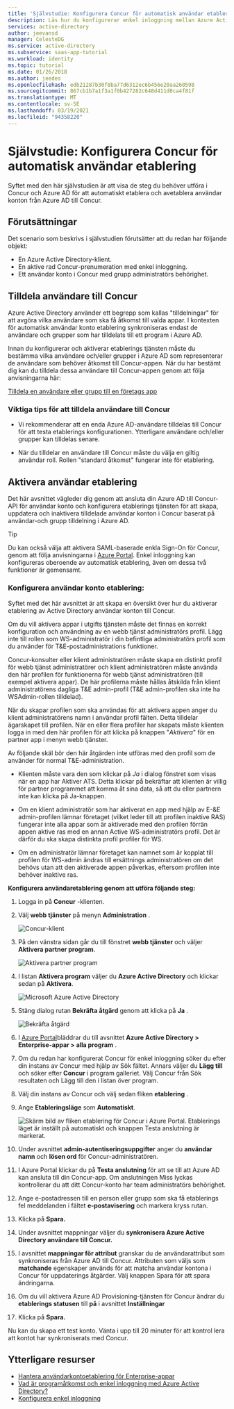 ```yaml
---
title: 'Självstudie: Konfigurera Concur för automatisk användar etablering med Azure Active Directory | Microsoft Docs'
description: Läs hur du konfigurerar enkel inloggning mellan Azure Active Directory och Concur.
services: active-directory
author: jeevansd
manager: CelesteDG
ms.service: active-directory
ms.subservice: saas-app-tutorial
ms.workload: identity
ms.topic: tutorial
ms.date: 01/26/2018
ms.author: jeedes
ms.openlocfilehash: edb21287b30f8ba77d6312ec6b456e20aa260598
ms.sourcegitcommit: 867cb1b7a1f3a1f0b427282c648d411d0ca4f81f
ms.translationtype: MT
ms.contentlocale: sv-SE
ms.lasthandoff: 03/19/2021
ms.locfileid: "94358220"
---
```

# <a name="tutorial-configure-concur-for-automatic-user-provisioning"></a>Självstudie: Konfigurera Concur för automatisk användar etablering

Syftet med den här självstudien är att visa de steg du behöver utföra i Concur och Azure AD för att automatiskt etablera och avetablera användar konton från Azure AD till Concur.

## <a name="prerequisites"></a>Förutsättningar

Det scenario som beskrivs i självstudien förutsätter att du redan har följande objekt:

*   En Azure Active Directory-klient.
*   En aktive rad Concur-prenumeration med enkel inloggning.
*   Ett användar konto i Concur med grupp administratörs behörighet.

## <a name="assigning-users-to-concur"></a>Tilldela användare till Concur

Azure Active Directory använder ett begrepp som kallas "tilldelningar" för att avgöra vilka användare som ska få åtkomst till valda appar. I kontexten för automatisk användar konto etablering synkroniseras endast de användare och grupper som har tilldelats till ett program i Azure AD.

Innan du konfigurerar och aktiverar etablerings tjänsten måste du bestämma vilka användare och/eller grupper i Azure AD som representerar de användare som behöver åtkomst till Concur-appen. När du har bestämt dig kan du tilldela dessa användare till Concur-appen genom att följa anvisningarna här:

[Tilldela en användare eller grupp till en företags app](../manage-apps/assign-user-or-group-access-portal.md)

### <a name="important-tips-for-assigning-users-to-concur"></a>Viktiga tips för att tilldela användare till Concur

*   Vi rekommenderar att en enda Azure AD-användare tilldelas till Concur för att testa etablerings konfigurationen. Ytterligare användare och/eller grupper kan tilldelas senare.

*   När du tilldelar en användare till Concur måste du välja en giltig användar roll. Rollen "standard åtkomst" fungerar inte för etablering.

## <a name="enable-user-provisioning"></a>Aktivera användar etablering

Det här avsnittet vägleder dig genom att ansluta din Azure AD till Concur-API för användar konto och konfigurera etablerings tjänsten för att skapa, uppdatera och inaktivera tilldelade användar konton i Concur baserat på användar-och grupp tilldelning i Azure AD.

> [!Tip] 
> Du kan också välja att aktivera SAML-baserade enkla Sign-On för Concur, genom att följa anvisningarna i [Azure Portal](https://portal.azure.com). Enkel inloggning kan konfigureras oberoende av automatisk etablering, även om dessa två funktioner är gemensamt.

### <a name="to-configure-user-account-provisioning"></a>Konfigurera användar konto etablering:

Syftet med det här avsnittet är att skapa en översikt över hur du aktiverar etablering av Active Directory användar konton till Concur.

Om du vill aktivera appar i utgifts tjänsten måste det finnas en korrekt konfiguration och användning av en webb tjänst administratörs profil. Lägg inte till rollen som WS-administratör i din befintliga administratörs profil som du använder för T&E-postadministrations funktioner.

Concur-konsulter eller klient administratören måste skapa en distinkt profil för webb tjänst administratörer och klient administratören måste använda den här profilen för funktionerna för webb tjänst administratören (till exempel aktivera appar). De här profilerna måste hållas åtskilda från klient administratörens dagliga T&E admin-profil (T&E admin-profilen ska inte ha WSAdmin-rollen tilldelad).

När du skapar profilen som ska användas för att aktivera appen anger du klient administratörens namn i användar profil fälten. Detta tilldelar ägarskapet till profilen. När en eller flera profiler har skapats måste klienten logga in med den här profilen för att klicka på knappen "*Aktivera*" för en partner app i menyn webb tjänster.

Av följande skäl bör den här åtgärden inte utföras med den profil som de använder för normal T&E-administration.

* Klienten måste vara den som klickar på *Ja* i dialog fönstret som visas när en app har Aktiver ATS. Detta klickar på bekräftar att klienten är villig för partner programmet att komma åt sina data, så att du eller partnern inte kan klicka på Ja-knappen.

* Om en klient administratör som har aktiverat en app med hjälp av E-&E admin-profilen lämnar företaget (vilket leder till att profilen inaktive RAS) fungerar inte alla appar som är aktiverade med den profilen förrän appen aktive ras med en annan Active WS-administratörs profil. Det är därför du ska skapa distinkta profil profiler för WS.

* Om en administratör lämnar företaget kan namnet som är kopplat till profilen för WS-admin ändras till ersättnings administratören om det behövs utan att den aktiverade appen påverkas, eftersom profilen inte behöver inaktive ras.

**Konfigurera användaretablering genom att utföra följande steg:**

1. Logga in på **Concur** -klienten.

2. Välj **webb tjänster** på menyn **Administration** .
   
    ![Concur-klient](./media/concur-provisioning-tutorial/IC721729.png "Concur-klient")

3. På den vänstra sidan går du till fönstret **webb tjänster** och väljer **Aktivera partner program**.
   
    ![Aktivera partner program](./media/concur-provisioning-tutorial/ic721730.png "Aktivera partner program")

4. I listan **Aktivera program** väljer du **Azure Active Directory** och klickar sedan på **Aktivera**.
   
    ![Microsoft Azure Active Directory](./media/concur-provisioning-tutorial/ic721731.png "Microsoft Azure Active Directory")

5. Stäng dialog rutan **Bekräfta åtgärd** genom att klicka på **Ja** .
   
    ![Bekräfta åtgärd](./media/concur-provisioning-tutorial/ic721732.png "Bekräfta åtgärd")

6. I [Azure Portal](https://portal.azure.com)bläddrar du till avsnittet **Azure Active Directory > Enterprise-appar > alla program** .

7. Om du redan har konfigurerat Concur för enkel inloggning söker du efter din instans av Concur med hjälp av Sök fältet. Annars väljer du **Lägg till** och söker efter **Concur** i program galleriet. Välj Concur från Sök resultaten och Lägg till den i listan över program.

8. Välj din instans av Concur och välj sedan fliken **etablering** .

9. Ange **Etableringsläge** som **Automatiskt**. 
 
    ![Skärm bild av fliken etablering för Concur i Azure Portal. Etablerings läget är inställt på automatiskt och knappen Testa anslutning är markerat.](./media/concur-provisioning-tutorial/provisioning.png)

10. Under avsnittet **admin-autentiseringsuppgifter** anger du **användar namn** och **lösen ord** för Concur-administratören.

11. I Azure Portal klickar du på **Testa anslutning** för att se till att Azure AD kan ansluta till din Concur-app. Om anslutningen Miss lyckas kontrollerar du att ditt Concur-konto har team administratörs behörighet.

12. Ange e-postadressen till en person eller grupp som ska få etablerings fel meddelanden i fältet **e-postavisering** och markera kryss rutan.

13. Klicka på **Spara.**

14. Under avsnittet mappningar väljer du **synkronisera Azure Active Directory användare till Concur.**

15. I avsnittet **mappningar för attribut** granskar du de användarattribut som synkroniseras från Azure AD till Concur. Attributen som väljs som **matchande** egenskaper används för att matcha användar kontona i Concur för uppdaterings åtgärder. Välj knappen Spara för att spara ändringarna.

16. Om du vill aktivera Azure AD Provisioning-tjänsten för Concur ändrar du **etablerings statusen** till **på** i avsnittet **Inställningar**

17. Klicka på **Spara.**

Nu kan du skapa ett test konto. Vänta i upp till 20 minuter för att kontrol lera att kontot har synkroniserats med Concur.

## <a name="additional-resources"></a>Ytterligare resurser

* [Hantera användarkontoetablering för Enterprise-appar](tutorial-list.md)
* [Vad är programåtkomst och enkel inloggning med Azure Active Directory?](../manage-apps/what-is-single-sign-on.md)
* [Konfigurera enkel inloggning](concur-tutorial.md)